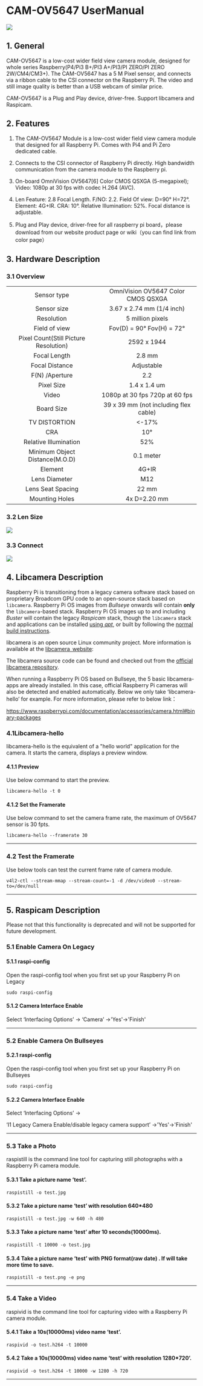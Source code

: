 # **CAM-OV5647** **UserManual**



![](https://github.com/INNO-MAKER/CAM-OV5647/raw/main/picture/background.jpg)

## 1. **General**

CAM-OV5647 is a low-cost wider field view camera module, designed for whole series Raspberry(P4/Pi3 B+/PI3 A+/PI3/PI ZERO/PI ZERO 2W/CM4/CM3+). The CAM-OV5647 has a 5 M Pixel sensor, and connects via a ribbon cable to the CSI connector on the Raspberry Pi. The video and still image quality is better than a USB webcam of similar price.

CAM-OV5647 is a Plug and Play device, driver-free. Support  libcamera and  Raspicam.

## 2. **Features** 

1. The   CAM-OV5647 Module is a low-cost wider field view camera module that designed for all Raspberry Pi. Comes with Pi4 and Pi Zero dedicated cable.

2. Connects to the CSI connector of Raspberry Pi directly. High bandwidth communication from the camera module to the Raspberry pi.

3. On-board OmniVision OV5647[6] Color CMOS QSXGA (5-megapixel); Video: 1080p at 30 fps with codec H.264 (AVC).

4. Len Feature: 2.8 Focal Length. F/NO: 2.2. Field Of view: D=90° H=72°. Element: 4G+IR. CRA: 10°. Relative Illumination: 52%. Focal distance is adjustable.

5. Plug and Play device, driver-free for all raspberry pi board，please download from our website product page or wiki（you can find link from color page）

## 3. **Hardware** **Description**               

### 3.1 Overview                              

|                                       |                                       |
| :-----------------------------------: | :-----------------------------------: |
|              Sensor type              |  OmniVision OV5647 Color CMOS QSXGA   |
|              Sensor size              |       3.67 x 2.74 mm (1/4 inch)       |
|              Resolution               |           5 million pixels            |
|             Field of view             |       Fov(D) = 90° Fov(H) = 72°       |
| Pixel Count(Still Picture Resolution) |              2592 x 1944              |
|             Focal Length              |                2.8 mm                 |
|            Focal Distance             |              Adjustable               |
|            F(N) /Aperture             |                  2.2                  |
|              Pixel Size               |             1.4 x 1.4 um              |
|                 Video                 |    1080p at 30 fps 720p at 60 fps     |
|              Board Size               | 39 x 39 mm (not including flex cable) |
|             TV DISTORTION             |                 <-17%                 |
|                  CRA                  |                  10°                  |
|         Relative Illumination         |                  52%                  |
|    Minimum Object Distance(M.O.D)     |               0.1 meter               |
|                Element                |                 4G+IR                 |
|             Lens Diameter             |                  M12                  |
|           Lens Seat Spacing           |                 22 mm                 |
|            Mounting Holes             |             4x D=2.20 mm              |

### 3.2 Len Size 

![](https://github.com/INNO-MAKER/CAM-OV5647/raw/main/picture/Len%20size.png)

### 3.3 Connect



![](https://github.com/INNO-MAKER/CAM-OV5647/raw/main/picture/connection.png)







## 4. **Libcamera** **Description**                

Raspberry Pi is transitioning from a legacy camera software stack based on proprietary Broadcom GPU code to an open-source stack based on `libcamera`. Raspberry Pi OS images from *Bullseye* onwards will contain **only** the `libcamera`-based stack. Raspberry Pi OS images up to and including *Buster* will contain the legacy *Raspicam* stack, though the `libcamera` stack and applications can be installed [using *apt*](https://www.raspberrypi.com/documentation/accessories/camera.html#libcamera-and-libcamera-apps-packages), or built by following the [normal build instructions](https://www.raspberrypi.com/documentation/accessories/camera.html#building-libcamera-and-libcamera-apps).

libcamera is an open source Linux community project. More information is available at the [libcamera website](https://libcamera.org/):

The libcamera source code can be found and checked out from the [official libcamera repository](https://git.linuxtv.org/libcamera.git/).

When running a Raspberry Pi OS based on Bullseye, the 5 basic libcamera-apps are already installed. In this case, official Raspberry Pi cameras will also be detected and enabled automatically. Below we only take ‘libcamera-hello’ for example. For more information, please refer to below link： 

https://www.raspberrypi.com/documentation/accessories/camera.html#binary-packages



### 4.1Libcamera-hello

libcamera-hello is the equivalent of a "hello world" application for the camera. It starts the camera, displays a preview window.

#### 4.1.1 Preview

Use below command to start the preview.

```
libcamera-hello -t 0
```

#### 4.1.2 Set the Framerate

Use below command to set the camera frame rate, the maximum of OV5647 sensor is 30 fpts.

```
libcamera-hello --framerate 30
```

------



### 4.2 Test the Framerate

Use below tools can test the current frame rate of camera module.

```
v4l2-ctl --stream-mmap --stream-count=-1 -d /dev/video0 --stream-to=/dev/null
```

------



## 5. **Raspicam** **Description** 

Please not that this functionality is deprecated and will not be supported for future development.

### 5.1 Enable Camera On Legacy

#### 5.1.1 raspi-config

 Open the raspi-config tool when you first set up your Raspberry Pi on Legacy

```
sudo raspi-config
```

#### 5.1.2 Camera Interface Enable

Select ‘Interfacing Options’ → ‘Camera’ →'Yes'→'Finish'

------



### 5.2 Enable Camera On Bullseyes

#### 5.2.1 raspi-config

 Open the raspi-config tool when you first set up your Raspberry Pi on Bullseyes

```
sudo raspi-config
```

#### 5.2.2 Camera Interface Enable

Select ‘Interfacing Options’ → 

‘I1 Legacy Camera Enable/disable legacy camera support’ →'Yes'→'Finish'



------



### 5.3 Take a Photo

raspistill is the command line tool for capturing still photographs with a Raspberry Pi camera module.

#### 5.3.1 Take a picture name ‘test’.

```
raspistill -o test.jpg
```

#### 5.3.2 Take a picture name ‘test’ with resolution 640*480

```
raspistill -o test.jpg -w 640 -h 480
```

 

#### 5.3.3 Take a picture name ‘test’ after 10 seconds(10000ms).

```
raspistill -t 10000 -o test.jpg
```

#### 5.3.4 Take a picture name ‘test’ with PNG format(raw date) . If will take more time to save.

```
raspistill -o test.png -e png
```

------



### 5.4 Take a Video

raspivid is the command line tool for capturing video with a Raspberry Pi camera module.

#### 5.4.1 Take a 10s(10000ms) video name ‘test’.

```
raspivid -o test.h264 -t 10000
```

####  5.4.2 Take a 10s(10000ms) video name ‘test’ with resolution 1280*720’.

```
raspivid -o test.h264 -t 10000 -w 1280 -h 720
```

------

